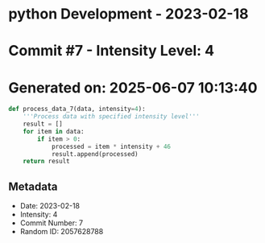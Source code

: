 ﻿# python Development - 2023-02-18
# Commit #7 - Intensity Level: 4
# Generated on: 2025-06-07 10:13:40
```python
def process_data_7(data, intensity=4):
    '''Process data with specified intensity level'''
    result = []
    for item in data:
        if item > 0:
            processed = item * intensity + 46
            result.append(processed)
    return result
```
## Metadata
- Date: 2023-02-18
- Intensity: 4
- Commit Number: 7
- Random ID: 2057628788
